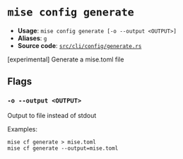 # `mise config generate`

- **Usage**: `mise config generate [-o --output <OUTPUT>]`
- **Aliases**: `g`
- **Source code**: [`src/cli/config/generate.rs`](https://github.com/jdx/mise/blob/main/src/cli/config/generate.rs)

[experimental] Generate a mise.toml file

## Flags

### `-o --output <OUTPUT>`

Output to file instead of stdout

Examples:

```
mise cf generate > mise.toml
mise cf generate --output=mise.toml
```
